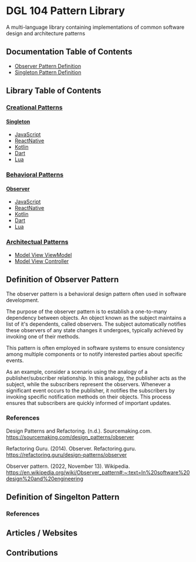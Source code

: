 # DGL 104 Pattern Library
A multi-language library containing implementations of common software design and architecture patterns 



## Documentation Table of Contents
- [Observer Pattern Definition](#observer-pattern)
- [Singleton Pattern Definition](#singleton-pattern)

## Library Table of Contents

### [Creational Patterns](patterns/Creational)

#### [Singleton](patterns/Creational/singleton)
- [JavaScript](patterns/Creational/singleton/JavaScript)
- [ReactNative](patterns/Creational/singleton/ReactNative)
- [Kotlin](patterns/Creational/singleton/Kotlin)
- [Dart](patterns/Creational/singleton/Dart)
- [Lua](patterns/Creational/singleton/Lua)

### [Behavioral Patterns](patterns/Behavioral)

####  [Observer](patterns/Behavioral/Observal)
- [JavaScript](patterns/Behavioral/Observal/JavaScript)
- [ReactNative](patterns/Behavioral/Observal/ReactNative)
- [Kotlin](patterns/Behavioral/Observal/Kotlin)
- [Dart](patterns/Behavioral/Observal/Dart)
- [Lua](patterns/Behavioral/Observal/Lua)

### [Architectual Patterns](patterns/Architectual)

- [Model View ViewModel](patterns/Architectual/Model_View_ViewModel)
- [Model View Controller](patterns/Architectual/Model_View_Controller)




<a id="observer-pattern"></a>

## Definition of Observer Pattern

The observer pattern is a behavioral design pattern often used in software development. 

The purpose of the observer pattern is to establish a one-to-many dependency between objects. An object known as the subject maintains a list of it's dependents, called observers. The subject automatically notifies these observers of any state changes it undergoes, typically achieved by invoking one of their methods.

This pattern is often employed in software systems to ensure consistency among multiple components or to notify interested parties about specific events.

As an example, consider a scenario using the analogy of a publisher/subscriber relationship. In this analogy, the publisher acts as the subject, while the subscribers represent the observers. Whenever a significant event occurs to the publisher, it notifies the subscribers by invoking specific notification methods on their objects. This process ensures that subscribers are quickly informed of important updates.

### References

Design Patterns and Refactoring. (n.d.). Sourcemaking.com. https://sourcemaking.com/design_patterns/observer

Refactoring Guru. (2014). Observer. Refactoring.guru. https://refactoring.guru/design-patterns/observer

Observer pattern. (2022, November 13). Wikipedia. https://en.wikipedia.org/wiki/Observer_pattern#:~:text=In%20software%20design%20and%20engineering


<a id="#singleton-pattern"></a> 

## Definition of Singelton Pattern

### References






## Articles / Websites



## Contributions 

